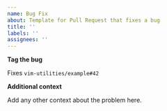 ```yaml
---
name: Bug Fix
about: Template for Pull Request that fixes a bug
title: ''
labels: ''
assignees: ''
---
```



**Tag the bug**


Fixes `vim-utilities/example#42`


**Additional context**


Add any other context about the problem here.
